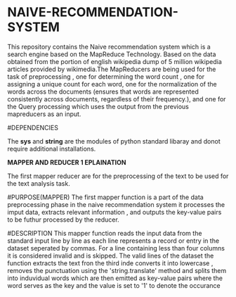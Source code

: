 # NAIVE-RECOMMENDATION-SYSTEM

This repository contains the Naive recommendation system which is a search engine based on the MapReduce Technology. Based on the data obtained from the portion of english wikipedia dump of 5 million wikipedia articles provided by wikimedia.The MapReducers are being used for the task of preprocessing , one for determining the word count , one for assigning a unique count for each word, one for the normalization of the words across the documents (ensures that words are represented consistently across documents, regardless of their frequency.), and one for the Query processing which uses the output from the previous mapreducers as an input.

#DEPENDENCIES

The **sys** and **string** are the modules of python standard libaray and donot require additional installations.

**MAPPER AND REDUCER 1 EPLAINATION**

The first mapper reducer are for the preprocessing of the text to be used for the text analysis task.

#PURPOSE(MAPPER)
The first mapper function is a part of the data preprocessing phase in the naive recommendation system it processes the imput data, extracts relevant information , and outputs the key-value pairs to be futhur processed by the reducer.

#DESCRIPTION 
This mapper function reads the input data from the standard input line by line as each line represents a record or entry in the dataset seperated by commas. For a line containing less than four columns it is considered invalid and is skipped. The valid lines of the dataset the function extracts the text fron the third inde converts it into lowercase , removes the punctuation using the 'string.translate' method and splits them into induvidual words which are then emitted as key-value pairs where the word serves as the key and the value is set to '1' to denote the occurance


